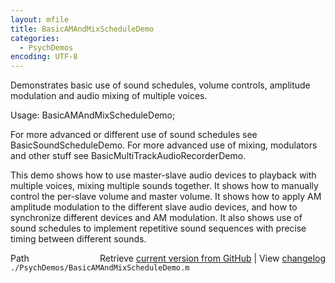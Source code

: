 ```yaml
---
layout: mfile
title: BasicAMAndMixScheduleDemo
categories:
  - PsychDemos
encoding: UTF-8
---
```


Demonstrates basic use of sound schedules, volume controls, amplitude
modulation and audio mixing of multiple voices.

Usage: BasicAMAndMixScheduleDemo;

For more advanced or different use of sound schedules see
BasicSoundScheduleDemo. For more advanced use of mixing, modulators and
other stuff see BasicMultiTrackAudioRecorderDemo.

This demo shows how to use master-slave audio devices to playback with
multiple voices, mixing multiple sounds together. It shows how to
manually control the per-slave volume and master volume. It shows how to
apply AM amplitude modulation to the different slave audio devices, and how
to synchronize different devices and AM modulation. It also shows use of
sound schedules to implement repetitive sound sequences with precise
timing between different sounds.



<div class="code_header" style="text-align:right;">
  <span style="float:left;">Path&nbsp;&nbsp;</span> <span class="counter">Retrieve <a href=
  "https://raw.github.com/Psychtoolbox-3/Psychtoolbox-3/beta/./PsychDemos/BasicAMAndMixScheduleDemo.m">current version from GitHub</a> | View <a href=
  "https://github.com/Psychtoolbox-3/Psychtoolbox-3/commits/beta/./PsychDemos/BasicAMAndMixScheduleDemo.m">changelog</a></span>
</div>
<div class="code">
  <code>./PsychDemos/BasicAMAndMixScheduleDemo.m</code>
</div>
